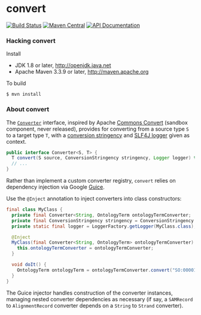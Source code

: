 # convert

[![Build Status](https://travis-ci.org/bigdatagenomics/convert.svg?branch=master)](https://travis-ci.org/bigdatagenomics/convert)
[![Maven Central](https://img.shields.io/maven-central/v/org.bdgenomics.convert/convert.svg?maxAge=600)](http://search.maven.org/#search%7Cga%7C1%7Corg.bdgenomics.convert)
[![API Documentation](http://javadoc.io/badge/org.bdgenomics.convert/convert.svg?color=brightgreen&label=javadoc)](http://javadoc.io/doc/org.bdgenomics.convert/convert)

### Hacking convert

Install

 * JDK 1.8 or later, http://openjdk.java.net
 * Apache Maven 3.3.9 or later, http://maven.apache.org

To build

    $ mvn install


### About convert

The [`Converter`](https://github.com/bigdatagenomics/convert/blob/master/convert/src/main/java/org/bdgenomics/convert/Converter.java) interface, inspired by Apache [Commons Convert](https://commons.apache.org/sandbox/commons-convert/) (sandbox component, never released), provides for converting from a source type `S` to a target type `T`, with a [conversion stringency](https://github.com/bigdatagenomics/convert/blob/master/convert/src/main/java/org/bdgenomics/convert/ConversionStringency.java) and [SLF4J logger](http://www.slf4j.org/) given as context.

```java
public interface Converter<S, T> {
  T convert(S source, ConversionStringency stringency, Logger logger) throws ConversionException;
  // ...
}
```

Rather than implement a custom converter registry, `convert` relies on dependency injection via Google [Guice](https://github.com/google/guice).

Use the `@Inject` annotation to inject converters into class constructors:

```java
final class MyClass {
  private final Converter<String, OntologyTerm ontologyTermConverter;
  private final ConversionStringency stringency = ConversionStringency.STRICT;
  private static final logger = LoggerFactory.getLogger(MyClass.class);

  @Inject
  MyClass(final Converter<String, OntologyTerm> ontologyTermConverter) {
    this.ontologyTermConverter = ontologyTermConverter;
  }

  void doIt() {
    OntologyTerm ontologyTerm = ontologyTermConverter.convert("SO:0000110", stringency, logger);
  }
}
```

The Guice injector handles construction of the converter instances, managing nested converter dependencies as necessary (if say, a `SAMRecord` to `AlignmentRecord` converter depends on a `String` to `Strand` converter).
